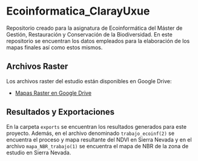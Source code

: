 # Ecoinformatica_ClarayUxue
Repositorio creado para la asignatura de Ecoinformática del Máster de Gestión, Restauración y Conservación de la Biodiversidad.  En este repositorio se encuentran los datos empleados para la elaboración de los mapas finales así como estos mismos. 

## Archivos Raster
Los archivos raster del estudio están disponibles en Google Drive:
- [Mapas Raster en Google Drive](https://drive.google.com/drive/folders/12QESDpU54Fyb269g7HjCYFLz-sgjqm0w?usp=drive_link)

## Resultados y Exportaciones
En la carpeta `exports` se encuentran los resultados generados para este proyecto.
Además, en el archivo denominado `trabajo_ecoinf(2)` se encuentra el proceso y mapa resultante del NDVI en Sierra Nevada y en el archivo `mapa_NBR_trabajo(1)` se encuentra el mapa de NBR de la zona de estudio en Sierra Nevada. 



